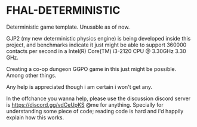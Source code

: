 # FHAL-DETERMINISTIC

Deterministic game template. Unusable as of now.

GJP2 (my new deterministic physics engine) is being developed inside this project, and benchmarks indicate it just might be able to support 360000 contacts per second in a Intel(R) Core(TM) i3-2120 CPU @ 3.30GHz   3.30 GHz.

Creating a co-op dungeon GGPO game in this just might be possible. Among other things.

Any help is appreciated though i am certain i won't get any.

In the offchance you wanna help, please use the discussion discord server is https://discord.gg/vdCeUpKS @me for anything. Specially for understanding some piece of code; reading code is hard and i'd happily explain how this works.
